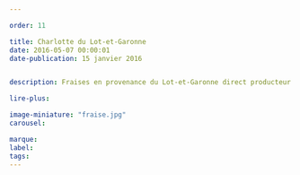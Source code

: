 ```yaml
---

order: 11

title: Charlotte du Lot-et-Garonne
date: 2016-05-07 00:00:01
date-publication: 15 janvier 2016


description: Fraises en provenance du Lot-et-Garonne direct producteur

lire-plus:

image-miniature: "fraise.jpg"
carousel:

marque:
label:
tags:
---
```


<!--fin-excerpt-->
<!-- ******************************** -->
<!-- **** début contenu détaillé **** -->



<!-- **** fin contenu détaillé **** -->
<!-- ****************************** -->
